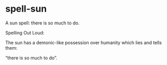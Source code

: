 # spell-sun
A sun spell: there is so much to do.

Spelling Out Loud:

The sun has a 
demonic-like possession over humanity which lies and tells them: 

“there is so much to do”.
